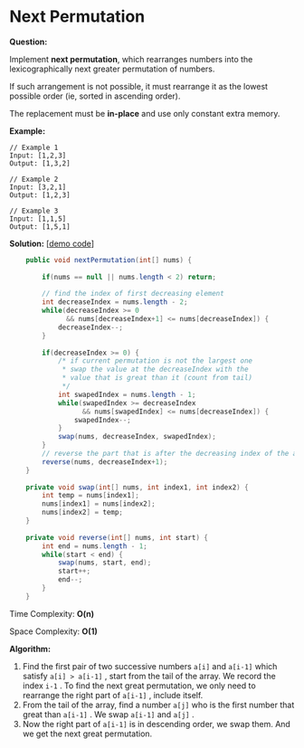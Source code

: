 # Next Permutation

**Question:** 

Implement **next permutation**, which rearranges numbers into the lexicographically next greater permutation of numbers. 

If such arrangement is not possible, it must rearrange it as the lowest possible order (ie, sorted in ascending order). 

The replacement must be **in-place** and use only constant extra memory.

**Example:** 

```
// Example 1
Input: [1,2,3]
Output: [1,3,2]

// Example 2
Input: [3,2,1]
Output: [1,2,3]

// Example 3
Input: [1,1,5]
Output: [1,5,1]
```

**Solution:**  [[demo code](https://github.com/AlfredYan/Algorithms_Practice/blob/master/code/NextPermutation.java)] 

```java
	public void nextPermutation(int[] nums) {
		
		if(nums == null || nums.length < 2) return;
		
		// find the index of first decreasing element
		int decreaseIndex = nums.length - 2;
		while(decreaseIndex >= 0 
              && nums[decreaseIndex+1] <= nums[decreaseIndex]) {
			decreaseIndex--;
		}
		
		if(decreaseIndex >= 0) {
			/* if current permutation is not the largest one
			 * swap the value at the decreaseIndex with the 
			 * value that is great than it (count from tail)
			 */
			int swapedIndex = nums.length - 1;
			while(swapedIndex >= decreaseIndex 
                  && nums[swapedIndex] <= nums[decreaseIndex]) {
				swapedIndex--;
			}
			swap(nums, decreaseIndex, swapedIndex);
		}
		// reverse the part that is after the decreasing index of the array
		reverse(nums, decreaseIndex+1);
	}
	
	private void swap(int[] nums, int index1, int index2) {
		int temp = nums[index1];
		nums[index1] = nums[index2];
		nums[index2] = temp;
	}
	
	private void reverse(int[] nums, int start) {
		int end = nums.length - 1;
		while(start < end) {
			swap(nums, start, end);
			start++;
			end--;
		}
	}
```

Time Complexity: **O(n)** 

Space Complexity: **O(1)** 

**Algorithm:** 

1. Find the first pair of two successive numbers ``a[i]`` and ``a[i-1]`` which satisfy ``a[i] > a[i-1]`` , start from the tail of the array. We record the index ``i-1`` . To find the next great permutation, we only need to rearrange the right part of ``a[i-1]`` , include itself.
2. From the tail of the array, find a number ``a[j]`` who is the first number that great than ``a[i-1]`` . We swap ``a[i-1]`` and ``a[j]`` .
3.  Now the right part of ``a[i-1]`` is in descending order, we swap them. And we get the next great permutation.